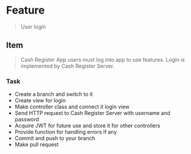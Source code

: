 # Feature
> User login

## Item
> Cash Register App users must log into app to use features. Login is implemented by Cash Register Server.

### Task
* Create a branch and switch to it
* Create view for login
* Make controller class and connect it login view
* Send HTTP request to Cash Register Server with username and password
* Acquire JWT for future use and store it for other controllers
* Provide function for handling errors if any
* Commit and push to your branch
* Make pull request
